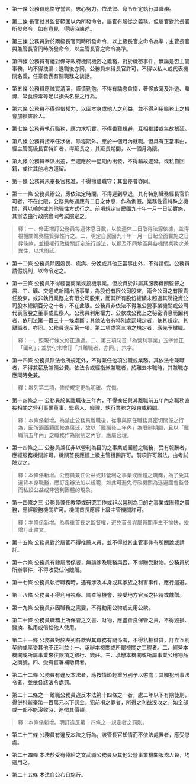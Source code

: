 * 第一條 公務員應恪守誓言，忠心努力，依法律、命令所定執行其職務。

* 第二條 長官就其監督範圍以內所發命令，屬官有服從之義務。但屬官對於長官所發命令，如有意見，得隨時陳述。

* 第三條 公務員對於兩級長官同時所發命令，以上級長官之命令為準；主管長官與兼管長官同時所發命令，以主管長官之命令為準。

* 第四條 公務員有絕對保守政府機關機密之義務，對於機密事件，無論是否主管事務，均不得洩漏；退職後亦同。公務員未得長官許可，不得以私人或代表機關名義，任意發表有關職務之談話。

* 第五條 公務員應誠實清廉，謹慎勤勉，不得有驕恣貪惰，奢侈放蕩及冶遊、賭博、吸食煙毒等足以損失名譽之行為。

* 第六條 公務員不得假借權力，以圖本身或他人之利益，並不得利用職務上之機會加損害於人。

* 第七條 公務員執行職務，應力求切實，不得畏難規避，互相推諉或無故稽延。

* 第八條 公務員接奉任狀後，除程期外，應於一個月內就職。但具有正當事由，經主管高級長官特許者，得延長之，其延長期間，以一個月為限。

* 第九條 公務員奉派出差，至遲應於一星期內出發，不得藉故遲延，或私自回籍，或往其他地方逗留。

* 第十條 公務員未奉長官核准，不得擅離職守；其出差者亦同。

* 第十一條 公務員辦公，應依法定時間，不得遲到早退，其有特別職務經長官許可者，不在此限。公務員每週應有二日之休息，作為例假。業務性質特殊之機關，得以輪休或其他彈性方式行之。前項規定自民國九十年一月一日起實施，其辦法由行政院會同考試院定之。

> 釋：一、修正增訂公務員每週休息日數，以使週休二日取得法源依據，並得視機關業務性質彈性行之。二、明定自民國九十年一月一日起全面實施之日昇條款，並授權行政機關訂定施行辦法，以顧及不同地區與各機關業務之差異性，以求周延。

* 第十二條 公務員除因婚喪、疾病、分娩或其他正當事由外，不得請假。公務員請假規則，以命令定之。

* 第十三條 公務員不得經營商業或投機事業。但投資於非屬其服務機關監督之農、工、礦、交通或新聞出版事業，為股份有限公司股東，兩合公司之有限責任股東，或非執行業務之有限公司股東，而其所有股份總額未超過其所投資公司股本總額百分之十者，不在此限。公務員非依法不得兼公營事業機關或公司代表官股之董事或監察人。公務員利用權力、公款或公務上之秘密消息而圖利者，依刑法第一百三十一條處斷；其他法令有特別處罰規定者，依其規定。其離職者，亦同。公務員違反第一項、第二項或第三項之規定者，應先予撤職。

> 釋：一、照現行條文修正通過。二、第三項句首「為營利事業」五字修正「圖利」；並於句末增訂「其離職者，亦同。」六字。

* 第十四條 公務員除法令所規定外，不得兼任他項公職或業務。其依法令兼職者，不得兼薪及兼領公費。依法令或經指派兼職者，於離去本職時，其兼職亦應同時免兼。

> 釋：增列第二項，俾使規定更為明確、完備。

* 第十四條之一 公務員於其離職後三年內，不得擔任與其離職前五年內之職務直接相關之營利事業董事、監察人、經理、執行業務之股東或顧問。

> 釋：本條係新增。為禁止公務員離職後，從事與原任職務具密切關係之行為，因所涵蓋範圍較為廣泛，故以「離職後三年內」為限制期間，且以「離職前五年內」之職務作為限制之內容，應屬合理。

* 第十四條之二 公務員兼任非以營利為目的之事業或團體之職務，受有報酬者，應經服務機關許可。機關首長應經上級主管機關許可。前項許可辦法，由考試院定之。

> 釋：本條係新增。公務員兼任公益或非營利之事業或團體之職務，為了免其違背本身職務，應訂定辦法加以規範，如此可避免行政機關為逃避國會監督而私設公益或非營利團體的現象。

* 第十四條之三 公務員兼任教學或研究工作或非以營利為目的之事業或團體之職務，應經服務機關許可。機關首長應經上級主管機關許可。

> 釋：本條係新增。為尊重首長之監督權，避免首長與屬員間產生不愉快，爰增訂此條文。

* 第十五條 公務員對於屬官不得推薦人員，並不得就其主管事件有所關說或請託。

* 第十六條 公務員有隸屬關係者，無論涉及職務與否，不得贈受財物。公務員於所辦事件，不得收受任何餽贈。

* 第十七條 公務員執行職務時，遇有涉及本身或其家族之利害事件，應行迴避。

* 第十八條 公務員不得利用視察、調查等機會，接受地方官民之招待或餽贈。

* 第十九條 公務員非因職務之需要，不得動用公物或支用公款。

* 第二十條 公務員職務上所保管之文書、財物，應盡善良保管之責，不得毀損、變換、私用或借給他人使用。

* 第二十一條 公務員對於左列各款與其職務有關係者，不得私相借貸，訂立互利契約或享受其他不正利益：一、承辦本機關或所屬機關之工程者。二、經營本機關或所屬事業來往款項之銀行、錢莊。三、承辦本機關或所屬事業公用物品之商號。四、受有官署補助費者。

* 第二十二條 公務員有違反本法者，應按情節輕重分別予以懲處；其觸犯刑事法令者，並依各該法令處罰。

* 第二十二條之一 離職公務員違反本法第十四條之一者，處二年以下有期徒刑，得併科新臺幣一百萬元以下罰金。犯前項之罪者，所得之利益沒收之。如全部或一部不能沒收時，追徵其價額。

> 釋：本條係新增。明訂違反第十四條之一規定者之罰則。

* 第二十三條 公務員有違反本法之行為，該管長官知情而不依法處置者，應受懲處。

* 第二十四條 本法於受有俸給之文武職公務員及其他公營事業機關服務人員，均適用之。

* 第二十五條 本法自公布日施行。

